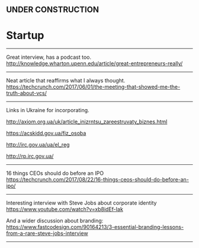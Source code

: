 
## UNDER CONSTRUCTION

# Startup

---

Great interview, has a podcast too.
http://knowledge.wharton.upenn.edu/article/great-entrepreneurs-really/

---

Neat article that reaffirms what I always thought.
https://techcrunch.com/2017/06/01/the-meeting-that-showed-me-the-truth-about-vcs/

---

Links in Ukraine for incorporating.

http://axiom.org.ua/uk/article_inizrntsu_zareestruvaty_biznes.html

https://acskidd.gov.ua/fiz_osoba

http://irc.gov.ua/ua/el_reg

http://rp.irc.gov.ua/ 

---

16 things CEOs should do before an IPO
https://techcrunch.com/2017/08/22/16-things-ceos-should-do-before-an-ipo/

---

Interesting interview with Steve Jobs about corporate identity
https://www.youtube.com/watch?v=xb8idEf-Iak

And a wider discussion about branding:
https://www.fastcodesign.com/90164213/3-essential-branding-lessons-from-a-rare-steve-jobs-interview


---